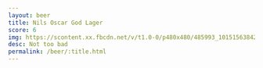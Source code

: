 ```yaml
---
layout: beer
title: Nils Oscar God Lager
score: 6
img: https://scontent.xx.fbcdn.net/v/t1.0-0/p480x480/485993_10151563842368745_684144336_n.jpg?oh=d4b2a0a8bc47281b58aaa7d9802c5988&oe=59149BD8
desc: Not too bad
permalink: /beer/:title.html
---
```

